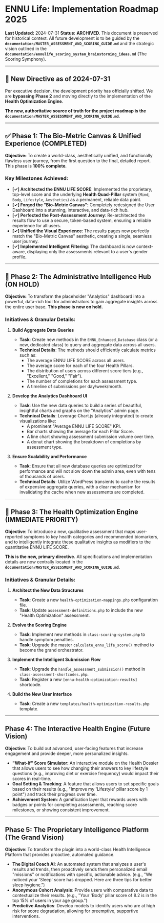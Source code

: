 # ENNU Life: Implementation Roadmap 2025

**Last Updated:** 2024-07-31
**Status:** **ARCHIVED**. This document is preserved for historical context. All future development is to be guided by the **`documentation/MASTER_ASSESSMENT_AND_SCORING_GUIDE.md`** and the strategic vision outlined in the **`documentation/ennulife_scoring_system_brainstorming_ideas.md`** (The Scoring Symphony).

---

## 🔴 New Directive as of 2024-07-31

Per executive decision, the development priority has officially shifted. We are **bypassing Phase 2** and moving directly to the implementation of the **Health Optimization Engine**.

**The new, authoritative source of truth for the project roadmap is the `documentation/MASTER_ASSESSMENT_AND_SCORING_GUIDE.md`**.

---

## ✅ Phase 1: The Bio-Metric Canvas & Unified Experience (COMPLETED)

**Objective:** To create a world-class, aesthetically unified, and functionally flawless user journey, from the first question to the final, detailed report. This phase is **100% complete**.

### Key Milestones Achieved:

-   **[✓] Architected the ENNU LIFE SCORE**: Implemented the proprietary, top-level score and the underlying **Health Quad-Pillar** system (`Mind`, `Body`, `Lifestyle`, `Aesthetics`) as a permanent, reliable data point.
-   **[✓] Forged the "Bio-Metric Canvas"**: Completely redesigned the User Dashboard into a stunning, interactive, and data-rich hub.
-   **[✓] Perfected the Post-Assessment Journey**: Re-architected the results flow to use a secure, token-based system, ensuring a reliable experience for all users.
-   **[✓] Unified the Visual Experience**: The results pages now perfectly match the "Bio-Metric Canvas" aesthetic, creating a single, seamless user journey.
-   **[✓] Implemented Intelligent Filtering**: The dashboard is now context-aware, displaying only the assessments relevant to a user's gender profile.

---

## 🔵 Phase 2: The Administrative Intelligence Hub (ON HOLD)

**Objective:** To transform the placeholder "Analytics" dashboard into a powerful, data-rich tool for administrators to gain aggregate insights across the entire user base. **This phase is now on hold.**

### Initiatives & Granular Details:

1.  **Build Aggregate Data Queries**
    *   **Task**: Create new methods in the `ENNU_Enhanced_Database` class (or a new, dedicated class) to query and aggregate data across all users.
    *   **Technical Details**: The methods should efficiently calculate metrics such as:
        *   The average ENNU LIFE SCORE across all users.
        *   The average score for each of the four Health Pillars.
        *   The distribution of users across different score tiers (e.g., "Excellent," "Good," "Fair").
        *   The number of completions for each assessment type.
        *   A timeline of submissions per day/week/month.

2.  **Develop the Analytics Dashboard UI**
    *   **Task**: Use the new data queries to build a series of beautiful, insightful charts and graphs on the "Analytics" admin page.
    *   **Technical Details**: Leverage Chart.js (already integrated) to create visualizations like:
        *   A prominent "Average ENNU LIFE SCORE" KPI.
        *   Bar charts showing the average for each Pillar Score.
        *   A line chart showing assessment submission volume over time.
        *   A donut chart showing the breakdown of completions by assessment type.

3.  **Ensure Scalability and Performance**
    *   **Task**: Ensure that all new database queries are optimized for performance and will not slow down the admin area, even with tens of thousands of users.
    *   **Technical Details**: Utilize WordPress transients to cache the results of expensive aggregate queries, with a clear mechanism for invalidating the cache when new assessments are completed.

---

## 🔵 Phase 3: The Health Optimization Engine (IMMEDIATE PRIORITY)

**Objective**: To introduce a new, qualitative assessment that maps user-reported symptoms to key health categories and recommended biomarkers, and to intelligently integrate these qualitative insights as modifiers to the quantitative ENNU LIFE SCORE.

**This is the new, primary directive.** All specifications and implementation details are now centrally located in the **`documentation/MASTER_ASSESSMENT_AND_SCORING_GUIDE.md`**.

### Initiatives & Granular Details:

1.  **Architect the New Data Structures**
    *   **Task**: Create a new `health-optimization-mappings.php` configuration file.
    *   **Task**: Update `assessment-definitions.php` to include the new "Health Optimization" assessment.

2.  **Evolve the Scoring Engine**
    *   **Task**: Implement new methods in `class-scoring-system.php` to handle symptom penalties.
    *   **Task**: Upgrade the master `calculate_ennu_life_score()` method to become the grand orchestrator.

3.  **Implement the Intelligent Submission Flow**
    *   **Task**: Upgrade the `handle_assessment_submission()` method in `class-assessment-shortcodes.php`.
    *   **Task**: Register a new `[ennu-health-optimization-results]` shortcode.

4.  **Build the New User Interface**
    *   **Task**: Create a new `templates/health-optimization-results.php` template.

---

## Phase 4: The Interactive Health Engine (Future Vision)

**Objective**: To build out advanced, user-facing features that increase engagement and provide deeper, more personalized insights.

-   **"What-If" Score Simulator**: An interactive module on the Health Dossier that allows users to see how changing their answers to key lifestyle questions (e.g., improving diet or exercise frequency) would impact their scores in real-time.
-   **Goal Setting & Tracking**: A feature that allows users to set specific goals based on their results (e.g., "Improve my 'Lifestyle' pillar score by 1 point") and track their progress over time.
-   **Achievement System**: A gamification layer that rewards users with badges or points for completing assessments, reaching score milestones, or showing consistent improvement.

---

## Phase 5: The Proprietary Intelligence Platform (The Grand Vision)

**Objective**: To transform the plugin into a world-class Health Intelligence Platform that provides proactive, automated guidance.

-   **The Digital Coach AI**: An automated system that analyzes a user's results and trends, then proactively sends them personalized email "missions" or notifications with specific, actionable advice. (e.g., "We noticed your 'Sleep' score has dropped. Here are three tips for better sleep hygiene.")
-   **Anonymous Cohort Analysis**: Provide users with comparative data to contextualize their results. (e.g., "Your 'Body' pillar score of 8.2 is in the top 15% of users in your age group.")
-   **Predictive Analytics**: Develop models to identify users who are at high risk for score degradation, allowing for preemptive, supportive interventions.

